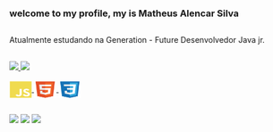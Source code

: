 ### welcome to my profile, my is Matheus Alencar Silva

##

Atualmente estudando na Generation - 
Future Desenvolvedor Java jr.

##

<div>
  <a href="https://github.com/matlencar">
  <img height="180em" src="https://github-readme-stats.vercel.app/api?username=matlencar&show_icons=true&theme=dark&include_all_commits=true&count_private=true"/>
  <img height="180em" src="https://github-readme-stats.vercel.app/api/top-langs/?username=matlencar&layout=compact&langs_count=7&theme=dark"/>
</div>
  
<div style="display: inline_block"><br>
  <img align="center" alt="matlencar-Js" height="30" width="40" src="https://raw.githubusercontent.com/devicons/devicon/master/icons/javascript/javascript-plain.svg">
  <img align="center" alt="matlencar-HTML" height="30" width="40" src="https://raw.githubusercontent.com/devicons/devicon/master/icons/html5/html5-original.svg">
  <img align="center" alt="matlencar-CSS" height="30" width="40" src="https://raw.githubusercontent.com/devicons/devicon/master/icons/css3/css3-original.svg">
</div>
  
  ##

  <div> 
  <a href="https://www.instagram.com/mathlencar/" target="_blank"><img src="https://img.shields.io/badge/-Instagram-%23E4405F?style=for-the-badge&logo=instagram&logoColor=white" target="_blank"></a>
  <a href = "mailto:malencar292@gmail.com"><img src="https://img.shields.io/badge/-Gmail-%23333?style=for-the-badge&logo=gmail&logoColor=white" target="_blank"></a>
  <a href="https://www.linkedin.com/in/matheus-alencar-silva-26894a109/" target="_blank"><img src="https://img.shields.io/badge/-LinkedIn-%230077B5?style=for-the-badge&logo=linkedin&logoColor=white" target="_blank"></a> 
   <a href="https://github.com/matlencar/" target="_blank"><img src="https://img.shields.io/badge/GitHub-100000?style=for-the-badge&logo=github&logoColor=white 
</div>
